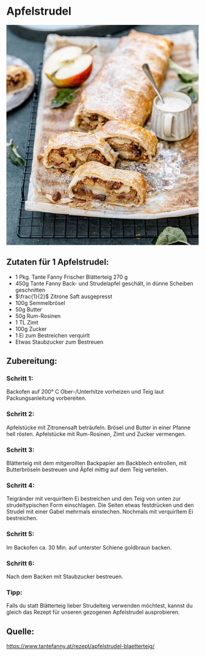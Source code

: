 # Apfelstrudel
![Apfelstrudel](img/Wiener_Blaetterteig_Apfelstrudel_web-700x800.jpg)

## Zutaten für 1 Apfelstrudel:
- 1 Pkg. Tante Fanny Frischer Blätterteig 270 g
- 450g Tante Fanny Back- und Strudelapfel geschält, in dünne Scheiben geschnitten 
- $\frac{1}{2}$ Zitrone Saft ausgepresst 
- 100g Semmelbrösel
- 50g Butter
- 50g Rum-Rosinen
- 1 TL Zimt
- 100g Zucker
- 1 Ei zum Bestreichen verquirlt 
- Etwas Staubzucker zum Bestreuen

## Zubereitung:
### Schritt 1:  
Backofen auf 200° C Ober-/Unterhitze vorheizen und Teig laut Packungsanleitung vorbereiten.

### Schritt 2:  
Apfelstücke mit Zitronensaft beträufeln. Brösel und Butter in einer Pfanne hell rösten. Apfelstücke mit Rum-Rosinen, Zimt und Zucker vermengen.

### Schritt 3:  
Blätterteig mit dem mitgerollten Backpapier am Backblech entrollen, mit Butterbröseln bestreuen und Äpfel mittig auf dem Teig verteilen.

### Schritt 4:  
Teigränder mit verquirltem Ei bestreichen und den Teig von unten zur strudeltypischen Form einschlagen. Die Seiten etwas festdrücken und den Strudel mit einer Gabel mehrmals einstechen. Nochmals mit verquirltem Ei bestreichen.

### Schritt 5:  
Im Backofen ca. 30 Min. auf unterster Schiene goldbraun backen.

### Schritt 6:  
Nach dem Backen mit Staubzucker bestreuen.

### Tipp:  
Falls du statt Blätterteig lieber Strudelteig verwenden möchtest, kannst du gleich das Rezept für unseren gezogenen Apfelstrudel ausprobieren.


## Quelle:  
<https://www.tantefanny.at/rezept/apfelstrudel-blaetterteig/> 

